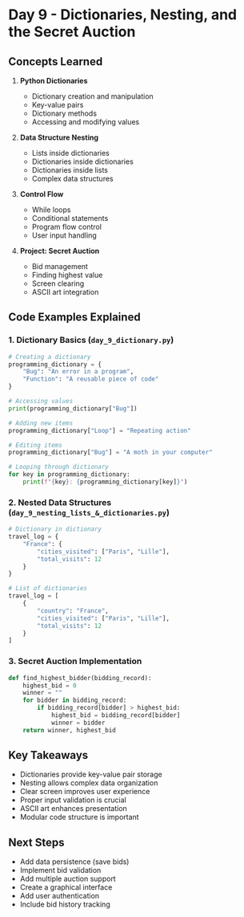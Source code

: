 # Day 9 - Dictionaries, Nesting, and the Secret Auction

## Concepts Learned
1. **Python Dictionaries**
   - Dictionary creation and manipulation
   - Key-value pairs
   - Dictionary methods
   - Accessing and modifying values

2. **Data Structure Nesting**
   - Lists inside dictionaries
   - Dictionaries inside dictionaries
   - Dictionaries inside lists
   - Complex data structures

3. **Control Flow**
   - While loops
   - Conditional statements
   - Program flow control
   - User input handling

4. **Project: Secret Auction**
   - Bid management
   - Finding highest value
   - Screen clearing
   - ASCII art integration

## Code Examples Explained

### 1. Dictionary Basics (`day_9_dictionary.py`)
```python
# Creating a dictionary
programming_dictionary = {
    "Bug": "An error in a program",
    "Function": "A reusable piece of code"
}

# Accessing values
print(programming_dictionary["Bug"])

# Adding new items
programming_dictionary["Loop"] = "Repeating action"

# Editing items
programming_dictionary["Bug"] = "A moth in your computer"

# Looping through dictionary
for key in programming_dictionary:
    print(f"{key}: {programming_dictionary[key]}")
```

### 2. Nested Data Structures (`day_9_nesting_lists_&_dictionaries.py`)
```python
# Dictionary in dictionary
travel_log = {
    "France": {
        "cities_visited": ["Paris", "Lille"],
        "total_visits": 12
    }
}

# List of dictionaries
travel_log = [
    {
        "country": "France",
        "cities_visited": ["Paris", "Lille"],
        "total_visits": 12
    }
]
```

### 3. Secret Auction Implementation
```python
def find_highest_bidder(bidding_record):
    highest_bid = 0
    winner = ""
    for bidder in bidding_record:
        if bidding_record[bidder] > highest_bid:
            highest_bid = bidding_record[bidder]
            winner = bidder
    return winner, highest_bid
```

## Key Takeaways
- Dictionaries provide key-value pair storage
- Nesting allows complex data organization
- Clear screen improves user experience
- Proper input validation is crucial
- ASCII art enhances presentation
- Modular code structure is important

## Next Steps
- Add data persistence (save bids)
- Implement bid validation
- Add multiple auction support
- Create a graphical interface
- Add user authentication
- Include bid history tracking
